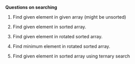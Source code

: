 **Questions on searching**

1. Find given element in given array (might be unsorted)

2. Find given element in sorted array.

3. Find given element in rotated sorted array.

4. Find minimum element in rotated sorted array.

5. Find given element in sorted array using ternary search
